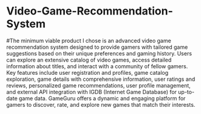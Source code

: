 # Video-Game-Recommendation-System
#The minimum viable product I chose is an advanced video game recommendation system designed to provide gamers with tailored game suggestions based on their unique preferences and gaming history. Users can explore an extensive catalog of video games, access detailed information about titles, and interact with a community of fellow gamers. Key features include user registration and profiles, game catalog exploration, game details with comprehensive information, user ratings and reviews, personalized game recommendations, user profile management, and external API integration with IGDB (Internet Game Database) for up-to-date game data. GameGuru offers a dynamic and engaging platform for gamers to discover, rate, and explore new games that match their interests.
